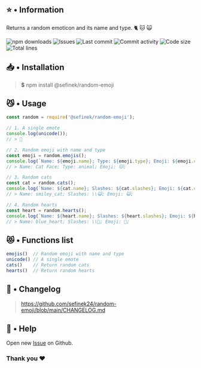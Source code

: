 ## ⭐ • Information
<p>Returns a random emoticon and its name and type. 🐈 🐱 🙀</p>
<a href="https://www.npmjs.com/package/@sefinek/random-emoji" target="_blank" title="random-emoji - npm" style="text-decoration:none">
    <img src="https://img.shields.io/npm/dt/@sefinek/random-emoji.svg?maxAge=3600" alt="npm downloads">
    <img src="https://img.shields.io/github/issues/sefinek24/random-emoji" alt="Issues">
    <img src="https://img.shields.io/github/last-commit/sefinek24/random-emoji" alt="Last commit">
    <img src="https://img.shields.io/github/commit-activity/w/sefinek24/random-emoji" alt="Commit activity">
    <img src="https://img.shields.io/github/languages/code-size/sefinek24/random-emoji" alt="Code size">
    <img src="https://img.shields.io/tokei/lines/github/sefinek24/random-emoji" alt="Total lines">
</a>

## 📥 • Installation
> **$** npm install @sefinek/random-emoji

## 😼 • Usage
```js
const random = require('@sefinek/random-emoji');

// 1. A single emote
console.log(unicode());
// > 🥰

// 2. Random emoji with name and type
const emoji = random.emojis();
console.log(`Name: ${emoji.name}; Type: ${emoji.type}; Emoji: ${emoji.content};`);
// > Name: Cat Face; Type: animal; Emoji: 🐱;

// 3. Random cats
const cat = random.cats();
console.log(`Name: ${cat.name}; Slashes: ${cat.slashes}; Emoji: ${cat.content};`);
// > Name: smiley_cat; Slashes: \\😺; Emoji: 😺;

// 4. Random hearts
const heart = random.hearts();
console.log(`Name: ${heart.name}; Slashes: ${heart.slashes}; Emoji: ${heart.content};`);
// > Name: blue_heart; Slashes: \\💙; Emoji: 💙;
```

## 😻 • Functions list
```js
emojis()  // Random emoji with name and type
unicode() // A single emote
cats()    // Return random cats
hearts()  // Return random hearts
```

## 📝 • Changelog
> <a href="https://github.com/sefinek24/random-emoji/blob/main/CHANGELOG.md" target="_blank" title="random-emoji/CHANGELOG.md at main · sefinek24/random-emoji">https://github.com/sefinek24/random-emoji/blob/main/CHANGELOG.md</a>

## 🤝 • Help
Open new <a href="https://github.com/sefinek24/random-emoji/issues/new/choose" target="_blank">Issue</a> on Github.  
  
### Thank you ❤️